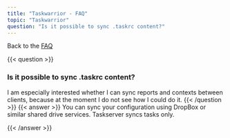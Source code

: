 ```yaml
---
title: "Taskwarrior - FAQ"
topic: "Taskwarrior"
question: "Is it possible to sync .taskrc content?"
---
```


Back to the [FAQ](/support/faq)

{{< question >}}
### Is it possible to sync .taskrc content?

I am especially interested whether I can sync reports and contexts between clients, because at the moment I do not see how I could do it.
{{< /question >}}
{{< answer >}}
You can sync your configuration using DropBox or similar shared drive services.
Taskserver syncs tasks only.

{{< /answer >}}
